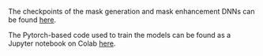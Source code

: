 The checkpoints of the mask generation and mask enhancement DNNs can be found [here](https://drive.google.com/drive/folders/1AFKLD0cyHUvD_bQSmoaKEAL9Vgqpc_hq?usp=sharing).

The Pytorch-based code used to train the models can be found as a Jupyter notebook on Colab [here](https://colab.research.google.com/drive/1eIAflAD9V33MnFMGoAhFMoU0161RQyVT?usp=sharing).
